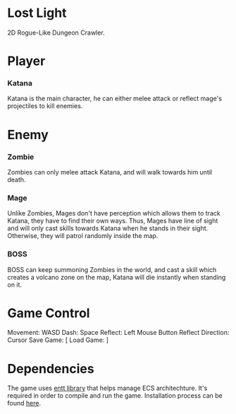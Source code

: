 # Lost Light
2D Rogue-Like Dungeon Crawler.

# Player
### Katana
Katana is the main character, he can either melee attack or reflect mage's projectiles to kill enemies.

# Enemy

### Zombie
Zombies can only melee attack Katana, and will walk towards him until death.

### Mage
Unlike Zombies, Mages don't have perception which allows them to track Katana, they have to find their own ways.
Thus, Mages have line of sight and will only cast skills towards Katana when he stands in their sight. Otherwise, they will patrol randomly inside the map.

### BOSS
BOSS can keep summoning Zombies in the world, and cast a skill which creates a volcano zone on the map, Katana will die instantly when standing on it.

# Game Control
Movement: WASD
Dash: Space
Reflect: Left Mouse Button
Reflect Direction: Cursor
Save Game: [
Load Game: ]

# Dependencies
The game uses [entt library](https://github.com/skypjack/entt#packaging-tools) that helps manage ECS architechture.
It's required in order to compile and run the game. Installation process can be found [here](https://github.com/skypjack/entt#packaging-tools).